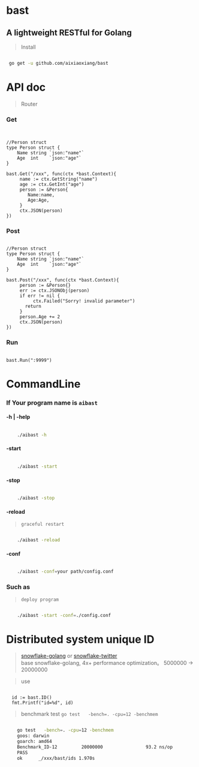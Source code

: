 # bast

## A lightweight RESTful  for Golang


> Install

``` bash

 go get -u github.com/aixiaoxiang/bast

 ```

# API doc

> Router
 

### Get

``` golang


//Person struct 
type Person struct {
	Name string `json:"name"`
	Age  int    `json:"age"` 
}

bast.Get("/xxx", func(ctx *bast.Context){
     name := ctx.GetString("name")
     age := ctx.GetInt("age") 
     person := &Person{
        Name:name,
        Age:Age, 
     }
     ctx.JSON(person)
})

```
 

### Post

``` golang

//Person struct 
type Person struct {
	Name string `json:"name"`
	Age  int    `json:"age"` 
} 

bast.Post("/xxx", func(ctx *bast.Context){
     person := &Person{}  
     err := ctx.JSONObj(person)
     if err != nil {
          ctx.Failed("Sorry! invalid parameter")
	   return
     }
     person.Age += 2
     ctx.JSON(person)
}) 

```

### Run 

``` golang

bast.Run(":9999")

```
  

# CommandLine

### If Your program name is ``` aibast ```

#### -h | -help

``` bash

    ./aibast -h

```

#### -start   

``` bash

    ./aibast -start

```

#### -stop

``` bash

    ./aibast -stop

```

#### -reload    

> ``` graceful restart  ```

``` bash

    ./aibast -reload

```

#### -conf 

``` bash

    ./aibast -conf=your path/config.conf 

```

### Such as

> ``` deploy program ```


``` bash  

    ./aibast -start -conf=./config.conf 

```

# Distributed system unique ID    

> [snowflake-golang](https://github.com/bwmarrin/snowflake)  or [snowflake-twitter](https://github.com/twitter/snowflake)   
base snowflake-golang, 4x+ performance optimization。 5000000 -> 20000000

> use

``` golang

  id := bast.ID()
  fmt.Printf("id=%d", id)

```

> benchmark test ``` go test   -bench=. -cpu=12 -benchmem ```

``` bash

    go test   -bench=. -cpu=12 -benchmem 
    goos: darwin
    goarch: amd64
    Benchmark_ID-12         20000000                93.2 ns/op            32 B/op          1 allocs/op
    PASS
    ok      _/xxx/bast/ids 1.970s

```
